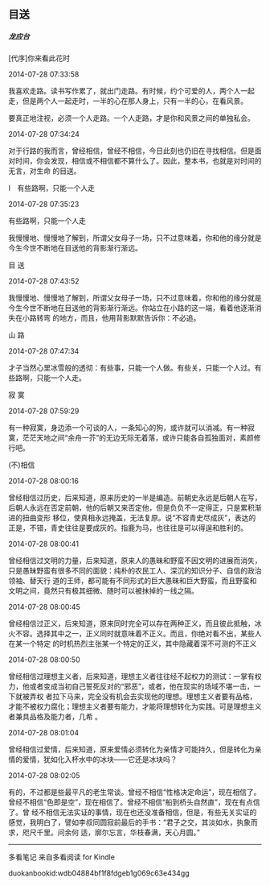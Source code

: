 ## 目送

##### 龙应台

  

  [代序]你来看此花时

  

2014-07-28 07:33:58

我喜欢走路。读书写作累了，就出门走路。有时候，约个可爱的人，两个人一起走，但是两个人一起走时，一半的心在那人身上，只有一半的心，在看风景。  
  
要真正地注视，必须一个人走路。一个人走路，才是你和风景之间的单独私会。

  

2014-07-28 07:34:24

对于行路的我而言，曾经相信，曾经不相信，今日此刻也仍旧在寻找相信。但是面对时间，你会发现，相信或不相信都不算什么了。因此，整本书，也就是对时间的无言，对生命
的目送。

  

  Ⅰ　有些路啊，只能一个人走

  

2014-07-28 07:35:23

有些路啊，只能一个人走  
  
  
我慢慢地、慢慢地了解到，所谓父女母子一场，只不过意味着，你和他的缘分就是今生今世不断地在目送他的背影渐行渐远。

  

  目 送

  

2014-07-28 07:43:52

我慢慢地、慢慢地了解到，所谓父女母子一场，只不过意味着，你和他的缘分就是今生今世不断地在目送他的背影渐行渐远。你站立在小路的这一端，看着他逐渐消失在小路转弯
的地方，而且，他用背影默默告诉你：不必追。

  

  山 路

  

2014-07-28 07:47:34

才子当然心里冰雪般的透彻：有些事，只能一个人做。有些关，只能一个人过。有些路啊，只能一个人走。

  

  寂 寞

  

2014-07-28 07:59:29

有一种寂寞，身边添一个可谈的人，一条知心的狗，或许就可以消减。有一种寂寞，茫茫天地之间“余舟一芥”的无边无际无着落，或许只能各自孤独面对，素颜修行吧。  


  

  (不)相信

  

2014-07-28 08:00:16

曾经相信过历史，后来知道，原来历史的一半是编造。前朝史永远是后朝人在写，后朝人永远在否定前朝，他的后朝又来否定他，但是负负不一定得正，只是累积渐进的扭曲变形
移位，使真相永远掩盖，无法复原。说“不容青史尽成灰”，表达的正是，不错，青史往往是要成灰的。指鹿为马，也往往是可以得逞和胜利的。

  

2014-07-28 08:00:41

曾经相信过文明的力量，后来知道，原来人的愚昧和野蛮不因文明的进展而消失，只是愚昧野蛮有很多不同的面貌：纯朴的农民工人、深沉的知识分子、自信的政治领袖、替天行
道的王师，都可能有不同形式的巨大愚昧和巨大野蛮，而且野蛮和文明之间，竟然只有极其细微、随时可以被抹掉的一线之隔。

  

2014-07-28 08:00:45

曾经相信过正义，后来知道，原来同时完全可以存在两种正义，而且彼此抵触，冰火不容。选择其中之一，正义同时就意味着不正义。而且，你绝对看不出，某些人在某一个特定
的时机热烈主张某一个特定的正义，其中隐藏着深不可测的不正义

  

2014-07-28 08:00:50

曾经相信过理想主义者，后来知道，理想主义者往往经不起权力的测试：一掌有权力，他或者变成当初自己誓死反对的“邪恶”，或者，他在现实的场域不堪一击，一下就被弄权
者拉下马来，完全没有机会去实现他的理想。理想主义者要有品格，才能不被权力腐化；理想主义者要有能力，才能将理想转化为实践。可是理想主义者兼具品格及能力者，几希
。

  

2014-07-28 08:01:04

曾经相信过爱情，后来知道，原来爱情必须转化为亲情才可能持久，但是转化为亲情的爱情，犹如化入杯水中的冰块——它还是冰块吗？

  

2014-07-28 08:02:05

有的，不过都是些最平凡的老生常谈。曾经不相信“性格决定命运”，现在相信了。曾经不相信“色即是空”，现在相信了。曾经不相信“船到桥头自然直”，现在有点信了。曾
经不相信无法实证的事情，现在也还没准备相信，但是，有些无关实证的感觉，我明白了，譬如李叔同圆寂前最后的手书：“君子之交，其淡如水，执象而求，咫尺千里。问余何
适，廓尔忘言，华枝春满，天心月圆。”

* * *

多看笔记 来自多看阅读 for Kindle

duokanbookid:wdb04884bf1f8fdgeb1g069c63e434gg

